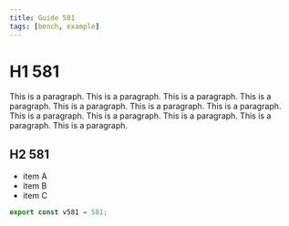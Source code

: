 ```yaml
---
title: Guide 581
tags: [bench, example]
---
```


# H1 581

This is a paragraph. This is a paragraph. This is a paragraph. This is a paragraph. This is a paragraph. This is a paragraph. This is a paragraph. This is a paragraph. This is a paragraph. This is a paragraph. This is a paragraph. This is a paragraph. 

## H2 581

- item A
- item B
- item C

```ts
export const v581 = 581;
```